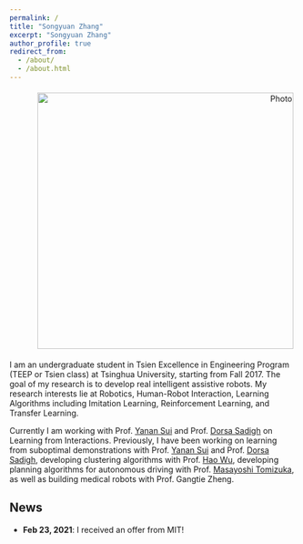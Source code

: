 ```yaml
---
permalink: /
title: "Songyuan Zhang"
excerpt: "Songyuan Zhang"
author_profile: true
redirect_from: 
  - /about/
  - /about.html
---
```


<p align="right">
  <img src="https://syzhang092218-source.github.io/files/syzhang.jpg?raw=true" alt="Photo" style="width: 450px;" hspace="5" vspace="5"/> 
  <p>
      I am an undergraduate student in Tsien Excellence in Engineering Program (TEEP or Tsien class) at Tsinghua University, starting from Fall 2017. The goal of my research is to develop real intelligent assistive robots. My research interests lie at Robotics, Human-Robot Interaction, Learning Algorithms including Imitation Learning, Reinforcement Learning, and Transfer Learning.
</p>
</p>

Currently I am working with Prof. [Yanan Sui](https://www.yanansui.com/) and Prof. [Dorsa Sadigh](https://dorsa.fyi/) on Learning from Interactions. Previously, I have been working on learning from suboptimal demonstrations with Prof. [Yanan Sui](https://www.yanansui.com/) and Prof. [Dorsa Sadigh](https://dorsa.fyi/), developing clustering algorithms with Prof. [Hao Wu](https://haowu1983.github.io/), developing planning algorithms for autonomous driving with Prof. [Masayoshi Tomizuka](https://msc.berkeley.edu/people/tomizuka.html), as well as building medical robots with Prof. Gangtie Zheng. 



## News

- **Feb 23, 2021**: I received an offer from MIT!